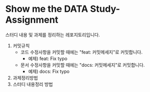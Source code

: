 # Show me the DATA Study-Assignment
스터디 내용 및 과제를 정리하는 레포지토리입니다.

1. 커밋규칙
   - 코드 수정사항을 커밋할 때에는 "feat: 커밋메세지"로 커밋합니다.
     - 예제) feat: Fix typo
   - 문서 수정사항을 커밋할 때에는 "docs: 커밋메세지"로 커밋합니다.
     - 예제) docs: Fix typo 
2. 과제정리방법
3. 스터디 내용정리 방법